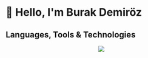 # 👋 Hello, I'm Burak Demiröz

## Languages, Tools & Technologies

<p align="center">
  <img src="https://skillicons.dev/icons?i=python,js,nodejs,html,css,c,cpp,cs,ros,docker,linux,git,pytorch,tensorflow,scikit-learn&perline=6&theme=dark" />
</p>
